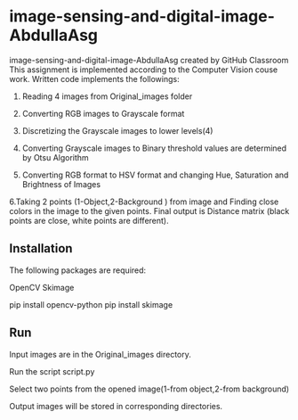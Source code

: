 # image-sensing-and-digital-image-AbdullaAsg
image-sensing-and-digital-image-AbdullaAsg created by GitHub Classroom
This assignment is implemented according to the Computer Vision couse work.
Written code implements the followings:

1. Reading 4 images from Original_images folder

2. Converting RGB images to Grayscale format

3. Discretizing the Grayscale images to lower levels(4)

4. Converting Grayscale images to Binary threshold values are determined by Otsu Algorithm

5. Converting RGB format to HSV format and changing Hue, Saturation and Brightness of Images

6.Taking 2 points (1-Object,2-Background ) from image and Finding close colors in the image to the given points. Final output is Distance matrix (black points are close, white points are different). 
## Installation

The following packages are required:

OpenCV 
Skimage

pip install opencv-python
pip install skimage


## Run

Input images are in the Original_images directory.

Run the script script.py

Select two points from the opened image(1-from object,2-from background)

Output images will be stored in corresponding directories.
